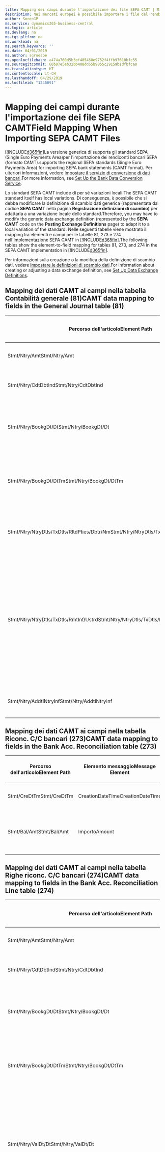 ```yaml
---
title: Mapping dei campi durante l'importazione dei file SEPA CAMT | Microsoft Docs
description: Nei mercati europei è possibile importare i file del rendiconto bancario negli standard SEPA (Single Euro Payments Area) locali.
author: SorenGP
ms.service: dynamics365-business-central
ms.topic: article
ms.devlang: na
ms.tgt_pltfrm: na
ms.workload: na
ms.search.keywords: ''
ms.date: 04/01/2019
ms.author: sgroespe
ms.openlocfilehash: a474a760d5b3ef485468e9752f4ffb97610bfc55
ms.sourcegitcommit: 60b87e5eb32bb408dd65b9855c29159b1dfbfca8
ms.translationtype: HT
ms.contentlocale: it-CH
ms.lasthandoff: 04/29/2019
ms.locfileid: "1245091"
---
```

# <a name="field-mapping-when-importing-sepa-camt-files"></a><span data-ttu-id="ee943-103">Mapping dei campi durante l'importazione dei file SEPA CAMT</span><span class="sxs-lookup"><span data-stu-id="ee943-103">Field Mapping When Importing SEPA CAMT Files</span></span>
[!INCLUDE[d365fin](includes/d365fin_md.md)]<span data-ttu-id="ee943-104">La versione generica di  supporta gli standard SEPA (Single Euro Payments Area)per l'importazione dei rendiconti bancari SEPA (formato CAMT).</span><span class="sxs-lookup"><span data-stu-id="ee943-104">supports the regional SEPA standards (Single Euro Payments Area) for importing SEPA bank statements (CAMT format).</span></span> <span data-ttu-id="ee943-105">Per ulteriori informazioni, vedere [Impostare il servizio di conversione di dati bancari](bank-how-setup-bank-data-conversion-service.md).</span><span class="sxs-lookup"><span data-stu-id="ee943-105">For more information, see [Set Up the Bank Data Conversion Service](bank-how-setup-bank-data-conversion-service.md).</span></span>  

 <span data-ttu-id="ee943-106">Lo standard SEPA CAMT include di per sé variazioni locali.</span><span class="sxs-lookup"><span data-stu-id="ee943-106">The SEPA CAMT standard itself has local variations.</span></span> <span data-ttu-id="ee943-107">Di conseguenza, è possibile che si debba modificare la definizione di scambio dati generica (rappresentata dal codice **SEPA CAMT** nella pagina **Registrazione definizioni di scambio**) per adattarla a una variazione locale dello standard.</span><span class="sxs-lookup"><span data-stu-id="ee943-107">Therefore, you may have to modify the generic data exchange definition (represented by the **SEPA CAMT** code on the **Posting Exchange Definitions** page) to adapt it to a local variation of the standard.</span></span> <span data-ttu-id="ee943-108">Nelle seguenti tabelle viene mostrato il mapping tra elementi e campi per le tabelle 81, 273 e 274 nell'implementazione SEPA CAMT in [!INCLUDE[d365fin](includes/d365fin_md.md)].</span><span class="sxs-lookup"><span data-stu-id="ee943-108">The following tables show the element-to-field mapping for tables 81, 273, and 274 in the SEPA CAMT implementation in [!INCLUDE[d365fin](includes/d365fin_md.md)].</span></span>  

 <span data-ttu-id="ee943-109">Per informazioni sulla creazione o la modifica della definizione di scambio dati, vedere [Impostare le definizioni di scambio dati](across-how-to-set-up-data-exchange-definitions.md).</span><span class="sxs-lookup"><span data-stu-id="ee943-109">For information about creating or adjusting a data exchange definition, see [Set Up Data Exchange Definitions](across-how-to-set-up-data-exchange-definitions.md).</span></span>  

## <a name="camt-data-mapping-to-fields-in-the-general-journal-table-81"></a><span data-ttu-id="ee943-110">Mapping dei dati CAMT ai campi nella tabella Contabilità generale (81)</span><span class="sxs-lookup"><span data-stu-id="ee943-110">CAMT data mapping to fields in the General Journal table (81)</span></span>  

|<span data-ttu-id="ee943-111">Percorso dell'articolo</span><span class="sxs-lookup"><span data-stu-id="ee943-111">Element Path</span></span>|<span data-ttu-id="ee943-112">Elemento messaggio</span><span class="sxs-lookup"><span data-stu-id="ee943-112">Message Element</span></span>|<span data-ttu-id="ee943-113">Tipo di dati</span><span class="sxs-lookup"><span data-stu-id="ee943-113">Data Type</span></span>|<span data-ttu-id="ee943-114">Descrizione</span><span class="sxs-lookup"><span data-stu-id="ee943-114">Description</span></span>|<span data-ttu-id="ee943-115">Identificatore segno negativo</span><span class="sxs-lookup"><span data-stu-id="ee943-115">Negative-Sign Identifier</span></span>|<span data-ttu-id="ee943-116">Nr. campo</span><span class="sxs-lookup"><span data-stu-id="ee943-116">Field No.</span></span>|<span data-ttu-id="ee943-117">Nome campo</span><span class="sxs-lookup"><span data-stu-id="ee943-117">Field Name</span></span>|  
|------------------|---------------------|---------------|-----------------|-------------------------------|---------------|----------------|  
|<span data-ttu-id="ee943-118">Stmt/Ntry/Amt</span><span class="sxs-lookup"><span data-stu-id="ee943-118">Stmt/Ntry/Amt</span></span>|<span data-ttu-id="ee943-119">Importo</span><span class="sxs-lookup"><span data-stu-id="ee943-119">Amount</span></span>|<span data-ttu-id="ee943-120">Decimale</span><span class="sxs-lookup"><span data-stu-id="ee943-120">Decimal</span></span>|<span data-ttu-id="ee943-121">Specifica l'importo di denaro nel movimento cassa.</span><span class="sxs-lookup"><span data-stu-id="ee943-121">The amount of money in the cash entry</span></span>||<span data-ttu-id="ee943-122">13</span><span class="sxs-lookup"><span data-stu-id="ee943-122">13</span></span>|<span data-ttu-id="ee943-123">Importo</span><span class="sxs-lookup"><span data-stu-id="ee943-123">Amount</span></span>|  
|<span data-ttu-id="ee943-124">Stmt/Ntry/CdtDbtInd</span><span class="sxs-lookup"><span data-stu-id="ee943-124">Stmt/Ntry/CdtDbtInd</span></span>|<span data-ttu-id="ee943-125">CreditDebitIndicator</span><span class="sxs-lookup"><span data-stu-id="ee943-125">CreditDebitIndicator</span></span>|<span data-ttu-id="ee943-126">Testo</span><span class="sxs-lookup"><span data-stu-id="ee943-126">Text</span></span>|<span data-ttu-id="ee943-127">Indica se il movimento è un credito o un debito</span><span class="sxs-lookup"><span data-stu-id="ee943-127">Indicates whether the entry is a credit or a debit entry</span></span>|<span data-ttu-id="ee943-128">DBIT</span><span class="sxs-lookup"><span data-stu-id="ee943-128">DBIT</span></span>|<span data-ttu-id="ee943-129">13</span><span class="sxs-lookup"><span data-stu-id="ee943-129">13</span></span>|<span data-ttu-id="ee943-130">Importo</span><span class="sxs-lookup"><span data-stu-id="ee943-130">Amount</span></span>|  
|<span data-ttu-id="ee943-131">Stmt/Ntry/BookgDt/Dt</span><span class="sxs-lookup"><span data-stu-id="ee943-131">Stmt/Ntry/BookgDt/Dt</span></span>|<span data-ttu-id="ee943-132">Data</span><span class="sxs-lookup"><span data-stu-id="ee943-132">Date</span></span>|<span data-ttu-id="ee943-133">Data</span><span class="sxs-lookup"><span data-stu-id="ee943-133">Date</span></span>|<span data-ttu-id="ee943-134">Data in cui un movimento viene registrato in un conto nei registri di chi utilizza il conto</span><span class="sxs-lookup"><span data-stu-id="ee943-134">The date when an entry is posted to an account on the account servicer's books</span></span>||<span data-ttu-id="ee943-135">5</span><span class="sxs-lookup"><span data-stu-id="ee943-135">5</span></span>|<span data-ttu-id="ee943-136">Data di registrazione:</span><span class="sxs-lookup"><span data-stu-id="ee943-136">Posting Date</span></span>|  
|<span data-ttu-id="ee943-137">Stmt/Ntry/BookgDt/DtTm</span><span class="sxs-lookup"><span data-stu-id="ee943-137">Stmt/Ntry/BookgDt/DtTm</span></span>|<span data-ttu-id="ee943-138">DataOra</span><span class="sxs-lookup"><span data-stu-id="ee943-138">DateTime</span></span>|<span data-ttu-id="ee943-139">DataOra</span><span class="sxs-lookup"><span data-stu-id="ee943-139">DateTime</span></span>|<span data-ttu-id="ee943-140">Data e ora in cui un movimento viene registrato in un conto nei registri di chi utilizza il conto</span><span class="sxs-lookup"><span data-stu-id="ee943-140">The date and time when an entry is posted to an account on the account servicer's books</span></span>||<span data-ttu-id="ee943-141">5</span><span class="sxs-lookup"><span data-stu-id="ee943-141">5</span></span>|<span data-ttu-id="ee943-142">Data di registrazione:</span><span class="sxs-lookup"><span data-stu-id="ee943-142">Posting Date</span></span>|  
|<span data-ttu-id="ee943-143">Stmt/Ntry/NtryDtls/TxDtls/RltdPties/Dbtr/Nm</span><span class="sxs-lookup"><span data-stu-id="ee943-143">Stmt/Ntry/NtryDtls/TxDtls/RltdPties/Dbtr/Nm</span></span>|<span data-ttu-id="ee943-144">Nome</span><span class="sxs-lookup"><span data-stu-id="ee943-144">Name</span></span>|<span data-ttu-id="ee943-145">Testo</span><span class="sxs-lookup"><span data-stu-id="ee943-145">Text</span></span>|<span data-ttu-id="ee943-146">Nome della parte che deve una somma di denaro al creditore (finale)</span><span class="sxs-lookup"><span data-stu-id="ee943-146">The name of the party that owes an amount of money to the (ultimate) creditor</span></span>||<span data-ttu-id="ee943-147">1221</span><span class="sxs-lookup"><span data-stu-id="ee943-147">1221</span></span>|<span data-ttu-id="ee943-148">Informazioni sul pagante</span><span class="sxs-lookup"><span data-stu-id="ee943-148">Payer Information</span></span>|  
|<span data-ttu-id="ee943-149">Stmt/Ntry/NtryDtls/TxDtls/RmtInf/Ustrd</span><span class="sxs-lookup"><span data-stu-id="ee943-149">Stmt/Ntry/NtryDtls/TxDtls/RmtInf/Ustrd</span></span>|<span data-ttu-id="ee943-150">Non strutturato</span><span class="sxs-lookup"><span data-stu-id="ee943-150">Unstructured</span></span>|<span data-ttu-id="ee943-151">Testo</span><span class="sxs-lookup"><span data-stu-id="ee943-151">Text</span></span>|<span data-ttu-id="ee943-152">Informazioni fornite per consentire la corrispondenza o riconciliazione di un movimento con gli articoli oggetto del pagamento, come le fatture aziendali in un sistema conto clienti, in un form non strutturato</span><span class="sxs-lookup"><span data-stu-id="ee943-152">Information supplied to enable the matching/reconciliation of an entry with the items that the payment is intended to settle, such as commercial invoices in an accounts-receivable system, in an unstructured form</span></span>||<span data-ttu-id="ee943-153">8</span><span class="sxs-lookup"><span data-stu-id="ee943-153">8</span></span>|<span data-ttu-id="ee943-154">Descrizione</span><span class="sxs-lookup"><span data-stu-id="ee943-154">Description</span></span>|  
|<span data-ttu-id="ee943-155">Stmt/Ntry/AddtlNtryInf</span><span class="sxs-lookup"><span data-stu-id="ee943-155">Stmt/Ntry/AddtlNtryInf</span></span>|<span data-ttu-id="ee943-156">AdditionalEntryInformation</span><span class="sxs-lookup"><span data-stu-id="ee943-156">AdditionalEntryInformation</span></span>|<span data-ttu-id="ee943-157">Testo</span><span class="sxs-lookup"><span data-stu-id="ee943-157">Text</span></span>|<span data-ttu-id="ee943-158">Informazioni aggiuntive relative al movimento</span><span class="sxs-lookup"><span data-stu-id="ee943-158">Additional information about the entry</span></span>||<span data-ttu-id="ee943-159">1222</span><span class="sxs-lookup"><span data-stu-id="ee943-159">1222</span></span>|<span data-ttu-id="ee943-160">Informazioni sulla transazione</span><span class="sxs-lookup"><span data-stu-id="ee943-160">Transaction Information</span></span>|  

## <a name="camt-data-mapping-to-fields-in-the-bank-acc-reconciliation-table-273"></a><span data-ttu-id="ee943-161">Mapping dei dati CAMT ai campi nella tabella Riconc. C/C bancari (273)</span><span class="sxs-lookup"><span data-stu-id="ee943-161">CAMT data mapping to fields in the Bank Acc. Reconciliation table (273)</span></span>  

|<span data-ttu-id="ee943-162">Percorso dell'articolo</span><span class="sxs-lookup"><span data-stu-id="ee943-162">Element Path</span></span>|<span data-ttu-id="ee943-163">Elemento messaggio</span><span class="sxs-lookup"><span data-stu-id="ee943-163">Message Element</span></span>|<span data-ttu-id="ee943-164">Tipo di dati</span><span class="sxs-lookup"><span data-stu-id="ee943-164">Data Type</span></span>|<span data-ttu-id="ee943-165">Descrizione</span><span class="sxs-lookup"><span data-stu-id="ee943-165">Description</span></span>|<span data-ttu-id="ee943-166">Identificatore segno negativo</span><span class="sxs-lookup"><span data-stu-id="ee943-166">Negative-Sign Identifier</span></span>|<span data-ttu-id="ee943-167">Nr. campo</span><span class="sxs-lookup"><span data-stu-id="ee943-167">Field No.</span></span>|<span data-ttu-id="ee943-168">Nome campo</span><span class="sxs-lookup"><span data-stu-id="ee943-168">Field Name</span></span>|  
|------------------|---------------------|---------------|-----------------|-------------------------------|---------------|----------------|  
|<span data-ttu-id="ee943-169">Stmt/CreDtTm</span><span class="sxs-lookup"><span data-stu-id="ee943-169">Stmt/CreDtTm</span></span>|<span data-ttu-id="ee943-170">CreationDateTime</span><span class="sxs-lookup"><span data-stu-id="ee943-170">CreationDateTime</span></span>|<span data-ttu-id="ee943-171">Data</span><span class="sxs-lookup"><span data-stu-id="ee943-171">Date</span></span>|<span data-ttu-id="ee943-172">Data e ora di creazione del messaggio</span><span class="sxs-lookup"><span data-stu-id="ee943-172">The date and time when the message was created</span></span>||<span data-ttu-id="ee943-173">3</span><span class="sxs-lookup"><span data-stu-id="ee943-173">3</span></span>|<span data-ttu-id="ee943-174">Data estratto conto</span><span class="sxs-lookup"><span data-stu-id="ee943-174">Statement Date</span></span>|  
|<span data-ttu-id="ee943-175">Stmt/Bal/Amt</span><span class="sxs-lookup"><span data-stu-id="ee943-175">Stmt/Bal/Amt</span></span>|<span data-ttu-id="ee943-176">Importo</span><span class="sxs-lookup"><span data-stu-id="ee943-176">Amount</span></span>|<span data-ttu-id="ee943-177">Decimale</span><span class="sxs-lookup"><span data-stu-id="ee943-177">Decimal</span></span>|<span data-ttu-id="ee943-178">Importo risultante dagli importi al netto per tutti i movimenti dare e avere</span><span class="sxs-lookup"><span data-stu-id="ee943-178">The amount resulting from the netted amounts for all debit and credit entries</span></span>||<span data-ttu-id="ee943-179">4</span><span class="sxs-lookup"><span data-stu-id="ee943-179">4</span></span>|<span data-ttu-id="ee943-180">Saldo finale estratto conto</span><span class="sxs-lookup"><span data-stu-id="ee943-180">Statement Ending Balance</span></span>|  

## <a name="camt-data-mapping-to-fields-in-the-bank-acc-reconciliation-line-table-274"></a><span data-ttu-id="ee943-181">Mapping dei dati CAMT ai campi nella tabella Righe riconc. C/C bancari (274)</span><span class="sxs-lookup"><span data-stu-id="ee943-181">CAMT data mapping to fields in the Bank Acc. Reconciliation Line table (274)</span></span>  

|<span data-ttu-id="ee943-182">Percorso dell'articolo</span><span class="sxs-lookup"><span data-stu-id="ee943-182">Element Path</span></span>|<span data-ttu-id="ee943-183">Elemento messaggio</span><span class="sxs-lookup"><span data-stu-id="ee943-183">Message Element</span></span>|<span data-ttu-id="ee943-184">Tipo di dati</span><span class="sxs-lookup"><span data-stu-id="ee943-184">Data Type</span></span>|<span data-ttu-id="ee943-185">Descrizione</span><span class="sxs-lookup"><span data-stu-id="ee943-185">Description</span></span>|<span data-ttu-id="ee943-186">Identificatore segno negativo</span><span class="sxs-lookup"><span data-stu-id="ee943-186">Negative-Sign Identifier</span></span>|<span data-ttu-id="ee943-187">Nr. campo</span><span class="sxs-lookup"><span data-stu-id="ee943-187">Field No.</span></span>|<span data-ttu-id="ee943-188">Nome campo</span><span class="sxs-lookup"><span data-stu-id="ee943-188">Field Name</span></span>|  
|------------------|---------------------|---------------|-----------------|-------------------------------|---------------|----------------|  
|<span data-ttu-id="ee943-189">Stmt/Ntry/Amt</span><span class="sxs-lookup"><span data-stu-id="ee943-189">Stmt/Ntry/Amt</span></span>|<span data-ttu-id="ee943-190">Importo</span><span class="sxs-lookup"><span data-stu-id="ee943-190">Amount</span></span>|<span data-ttu-id="ee943-191">Decimale</span><span class="sxs-lookup"><span data-stu-id="ee943-191">Decimal</span></span>|<span data-ttu-id="ee943-192">Specifica l'importo di denaro nel movimento cassa.</span><span class="sxs-lookup"><span data-stu-id="ee943-192">The amount of money in the cash entry</span></span>||<span data-ttu-id="ee943-193">7</span><span class="sxs-lookup"><span data-stu-id="ee943-193">7</span></span>|<span data-ttu-id="ee943-194">Importo estratto conto</span><span class="sxs-lookup"><span data-stu-id="ee943-194">Statement Amount</span></span>|  
|<span data-ttu-id="ee943-195">Stmt/Ntry/CdtDbtInd</span><span class="sxs-lookup"><span data-stu-id="ee943-195">Stmt/Ntry/CdtDbtInd</span></span>|<span data-ttu-id="ee943-196">CreditDebitIndicator</span><span class="sxs-lookup"><span data-stu-id="ee943-196">CreditDebitIndicator</span></span>|<span data-ttu-id="ee943-197">Testo</span><span class="sxs-lookup"><span data-stu-id="ee943-197">Text</span></span>|<span data-ttu-id="ee943-198">Indica se il movimento è un credito o un debito</span><span class="sxs-lookup"><span data-stu-id="ee943-198">Indicates whether the entry is a credit or a debit entry</span></span>|<span data-ttu-id="ee943-199">DBIT</span><span class="sxs-lookup"><span data-stu-id="ee943-199">DBIT</span></span>|<span data-ttu-id="ee943-200">7</span><span class="sxs-lookup"><span data-stu-id="ee943-200">7</span></span>|<span data-ttu-id="ee943-201">Importo estratto conto</span><span class="sxs-lookup"><span data-stu-id="ee943-201">Statement Amount</span></span>|  
|<span data-ttu-id="ee943-202">Stmt/Ntry/BookgDt/Dt</span><span class="sxs-lookup"><span data-stu-id="ee943-202">Stmt/Ntry/BookgDt/Dt</span></span>|<span data-ttu-id="ee943-203">Data</span><span class="sxs-lookup"><span data-stu-id="ee943-203">Date</span></span>|<span data-ttu-id="ee943-204">Data</span><span class="sxs-lookup"><span data-stu-id="ee943-204">Date</span></span>|<span data-ttu-id="ee943-205">Data in cui un movimento viene registrato in un conto nei registri di chi utilizza il conto</span><span class="sxs-lookup"><span data-stu-id="ee943-205">The date when an entry is posted to an account on the account servicer's books</span></span>||<span data-ttu-id="ee943-206">5</span><span class="sxs-lookup"><span data-stu-id="ee943-206">5</span></span>|<span data-ttu-id="ee943-207">Data transazione</span><span class="sxs-lookup"><span data-stu-id="ee943-207">Transaction Date</span></span>|  
|<span data-ttu-id="ee943-208">Stmt/Ntry/BookgDt/DtTm</span><span class="sxs-lookup"><span data-stu-id="ee943-208">Stmt/Ntry/BookgDt/DtTm</span></span>|<span data-ttu-id="ee943-209">DataOra</span><span class="sxs-lookup"><span data-stu-id="ee943-209">DateTime</span></span>|<span data-ttu-id="ee943-210">DataOra</span><span class="sxs-lookup"><span data-stu-id="ee943-210">DateTime</span></span>|<span data-ttu-id="ee943-211">Data e ora in cui un movimento viene registrato in un conto nei registri di chi utilizza il conto</span><span class="sxs-lookup"><span data-stu-id="ee943-211">The date and time when an entry is posted to an account on the account servicer's books</span></span>||<span data-ttu-id="ee943-212">5</span><span class="sxs-lookup"><span data-stu-id="ee943-212">5</span></span>|<span data-ttu-id="ee943-213">Data transazione</span><span class="sxs-lookup"><span data-stu-id="ee943-213">Transaction Date</span></span>|  
|<span data-ttu-id="ee943-214">Stmt/Ntry/ValDt/Dt</span><span class="sxs-lookup"><span data-stu-id="ee943-214">Stmt/Ntry/ValDt/Dt</span></span>|<span data-ttu-id="ee943-215">Data</span><span class="sxs-lookup"><span data-stu-id="ee943-215">Date</span></span>|<span data-ttu-id="ee943-216">Data</span><span class="sxs-lookup"><span data-stu-id="ee943-216">Date</span></span>|<span data-ttu-id="ee943-217">Data in cui i cespiti diventano disponibili al proprietario del conto nel caso di un movimento in avere o cessano di essere disponibili nel caso di un movimento in dare</span><span class="sxs-lookup"><span data-stu-id="ee943-217">The date when assets become available to the account owner in case of a credit entry, or cease to be available to the account owner in case of a debit entry</span></span>||<span data-ttu-id="ee943-218">12</span><span class="sxs-lookup"><span data-stu-id="ee943-218">12</span></span>|<span data-ttu-id="ee943-219">Data valuta</span><span class="sxs-lookup"><span data-stu-id="ee943-219">Value Date</span></span>|  
|<span data-ttu-id="ee943-220">Stmt/Ntry/ValDt/DtTm</span><span class="sxs-lookup"><span data-stu-id="ee943-220">Stmt/Ntry/ValDt/DtTm</span></span>|<span data-ttu-id="ee943-221">DataOra</span><span class="sxs-lookup"><span data-stu-id="ee943-221">DateTime</span></span>|<span data-ttu-id="ee943-222">DataOra</span><span class="sxs-lookup"><span data-stu-id="ee943-222">DateTime</span></span>|<span data-ttu-id="ee943-223">Data e ora in cui i cespiti diventano disponibili al proprietario del conto nel caso di un movimento in avere o cessano di essere disponibili nel caso di un movimento in dare</span><span class="sxs-lookup"><span data-stu-id="ee943-223">The date and time when assets become available to the account owner in case of a credit entry, or cease to be available to the account owner in case of a debit entry</span></span>||<span data-ttu-id="ee943-224">12</span><span class="sxs-lookup"><span data-stu-id="ee943-224">12</span></span>|<span data-ttu-id="ee943-225">Data valuta</span><span class="sxs-lookup"><span data-stu-id="ee943-225">Value Date</span></span>|  
|<span data-ttu-id="ee943-226">Stmt/Ntry/NtryDtls/TxDtls/RltdPties/Dbtr/Nm</span><span class="sxs-lookup"><span data-stu-id="ee943-226">Stmt/Ntry/NtryDtls/TxDtls/RltdPties/Dbtr/Nm</span></span>|<span data-ttu-id="ee943-227">Nome</span><span class="sxs-lookup"><span data-stu-id="ee943-227">Name</span></span>|<span data-ttu-id="ee943-228">Testo</span><span class="sxs-lookup"><span data-stu-id="ee943-228">Text</span></span>|<span data-ttu-id="ee943-229">Nome della parte che deve una somma di denaro al creditore (finale)</span><span class="sxs-lookup"><span data-stu-id="ee943-229">The name of the party that owes an amount of money to the (ultimate) creditor</span></span>||<span data-ttu-id="ee943-230">15</span><span class="sxs-lookup"><span data-stu-id="ee943-230">15</span></span>|<span data-ttu-id="ee943-231">Informazioni sul pagante</span><span class="sxs-lookup"><span data-stu-id="ee943-231">Payer Information</span></span>|  
|<span data-ttu-id="ee943-232">Stmt/Ntry/NtryDtls/TxDtls/RmtInf/Ustrd</span><span class="sxs-lookup"><span data-stu-id="ee943-232">Stmt/Ntry/NtryDtls/TxDtls/RmtInf/Ustrd</span></span>|<span data-ttu-id="ee943-233">Non strutturato</span><span class="sxs-lookup"><span data-stu-id="ee943-233">Unstructured</span></span>|<span data-ttu-id="ee943-234">Testo</span><span class="sxs-lookup"><span data-stu-id="ee943-234">Text</span></span>|<span data-ttu-id="ee943-235">Informazioni fornite per consentire la corrispondenza o riconciliazione di un movimento con gli articoli oggetto del pagamento, come le fatture aziendali in un sistema conto clienti, in un form non strutturato</span><span class="sxs-lookup"><span data-stu-id="ee943-235">Information supplied to enable the matching/reconciliation of an entry with the items that the payment is intended to settle, such as commercial invoices in an accounts-receivable system, in an unstructured form</span></span>||<span data-ttu-id="ee943-236">6</span><span class="sxs-lookup"><span data-stu-id="ee943-236">6</span></span>|<span data-ttu-id="ee943-237">Descrizione</span><span class="sxs-lookup"><span data-stu-id="ee943-237">Description</span></span>|  
|<span data-ttu-id="ee943-238">Stmt/Ntry/AddtlNtryInf</span><span class="sxs-lookup"><span data-stu-id="ee943-238">Stmt/Ntry/AddtlNtryInf</span></span>|<span data-ttu-id="ee943-239">AdditionalEntryInformation</span><span class="sxs-lookup"><span data-stu-id="ee943-239">AdditionalEntryInformation</span></span>|<span data-ttu-id="ee943-240">Testo</span><span class="sxs-lookup"><span data-stu-id="ee943-240">Text</span></span>|<span data-ttu-id="ee943-241">Informazioni aggiuntive relative al movimento</span><span class="sxs-lookup"><span data-stu-id="ee943-241">Additional information about the entry</span></span>||<span data-ttu-id="ee943-242">16</span><span class="sxs-lookup"><span data-stu-id="ee943-242">16</span></span>|<span data-ttu-id="ee943-243">Informazioni sulla transazione</span><span class="sxs-lookup"><span data-stu-id="ee943-243">Transaction Information</span></span>|  

 <span data-ttu-id="ee943-244">Gli elementi nel nodo **Ntry** importati in [!INCLUDE[d365fin](includes/d365fin_md.md)], ma di cui non è stato eseguito il mapping ad alcun campo, vengono memorizzati nella tabella **Registrazione definizione colonna scambio dati**.</span><span class="sxs-lookup"><span data-stu-id="ee943-244">Elements in the **Ntry** node that are imported into [!INCLUDE[d365fin](includes/d365fin_md.md)] but not mapped to any fields are stored in the **Posting Exch. Column Def** table.</span></span> <span data-ttu-id="ee943-245">Gli utenti possono vedere gli elementi nelle pagine **Registrazione riconciliazione pagamenti**, **Collegamento pagamenti** e **Riconciliazioni C/C bancari** scegliendo l'azione **Dettagli riga rendiconto bancario**.</span><span class="sxs-lookup"><span data-stu-id="ee943-245">Users can view these elements from the **Payment Reconciliation Journal**, **Payment Application**, and **Bank Acc. Reconciliation** pages by choosing the **Bank Statement Line Details** action.</span></span> <span data-ttu-id="ee943-246">Per ulteriori informazioni, vedere [Riconciliare i pagamenti utilizzando il collegamento automatico](receivables-how-reconcile-payments-auto-application.md).</span><span class="sxs-lookup"><span data-stu-id="ee943-246">For more information, see [Reconcile Payments Using Automatic Application](receivables-how-reconcile-payments-auto-application.md).</span></span>  
## <a name="see-also"></a><span data-ttu-id="ee943-247">Vedi anche</span><span class="sxs-lookup"><span data-stu-id="ee943-247">See Also</span></span>  
[<span data-ttu-id="ee943-248">Impostazione dello scambio di dati</span><span class="sxs-lookup"><span data-stu-id="ee943-248">Setting Up Data Exchange</span></span>](across-set-up-data-exchange.md)  
[<span data-ttu-id="ee943-249">Scambio di dati in modalità elettronica</span><span class="sxs-lookup"><span data-stu-id="ee943-249">Exchanging Data Electronically</span></span>](across-data-exchange.md)  
<span data-ttu-id="ee943-250">[Impostare il servizio di conversione di dati bancari](bank-how-setup-bank-data-conversion-service.md) </span><span class="sxs-lookup"><span data-stu-id="ee943-250">[Set Up the Bank Data Conversion Service](bank-how-setup-bank-data-conversion-service.md) </span></span>  
[<span data-ttu-id="ee943-251">Utilizzare gli schemi XML per preparare le definizioni di scambio dati</span><span class="sxs-lookup"><span data-stu-id="ee943-251">Use XML Schemas to Prepare Data Exchange Definitions</span></span>](across-how-to-use-xml-schemas-to-prepare-data-exchange-definitions.md)  
[<span data-ttu-id="ee943-252">Riconciliare i pagamenti utilizzando il collegamento automatico</span><span class="sxs-lookup"><span data-stu-id="ee943-252">Reconcile Payments Using Automatic Application</span></span>](receivables-how-reconcile-payments-auto-application.md)  
